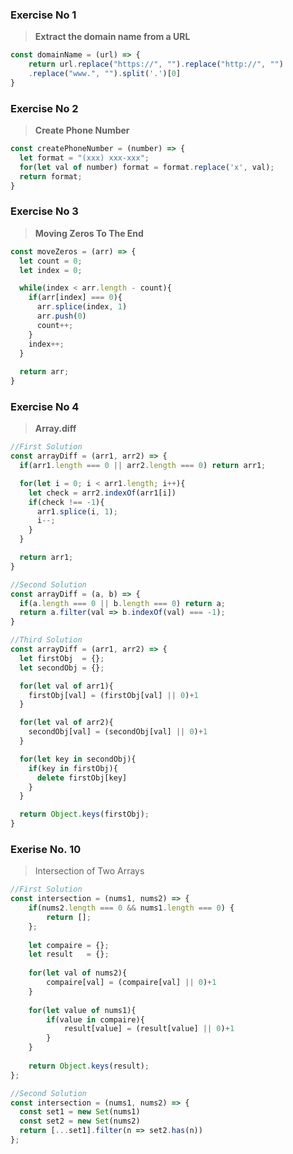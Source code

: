 ### Exercise No 1
> **Extract the domain name from a URL**

```javascript
const domainName = (url) => {
    return url.replace("https://", "").replace("http://", "")
    .replace("www.", "").split('.')[0]  
}
```

### Exercise No 2
> **Create Phone Number**

```javascript
const createPhoneNumber = (number) => {
  let format = "(xxx) xxx-xxx";
  for(let val of number) format = format.replace('x', val);
  return format;
}
```

### Exercise No 3
> **Moving Zeros To The End**

```javascript
const moveZeros = (arr) => {
  let count = 0;
  let index = 0;

  while(index < arr.length - count){
    if(arr[index] === 0){
      arr.splice(index, 1)
      arr.push(0)
      count++;
    }
    index++;
  } 
  
  return arr;
}
```

### Exercise No 4
> **Array.diff**
```javascript
//First Solution 
const arrayDiff = (arr1, arr2) => {
  if(arr1.length === 0 || arr2.length === 0) return arr1;

  for(let i = 0; i < arr1.length; i++){
    let check = arr2.indexOf(arr1[i])
    if(check !== -1){
      arr1.splice(i, 1);
      i--;
    }
  }

  return arr1;
}
```

```javascript
//Second Solution
const arrayDiff = (a, b) => {
  if(a.length === 0 || b.length === 0) return a;
  return a.filter(val => b.indexOf(val) === -1);
}
```

```javascript
//Third Solution
const arrayDiff = (arr1, arr2) => {
  let firstObj  = {};
  let secondObj = {};

  for(let val of arr1){
    firstObj[val] = (firstObj[val] || 0)+1
  }

  for(let val of arr2){
    secondObj[val] = (secondObj[val] || 0)+1
  }

  for(let key in secondObj){
    if(key in firstObj){
      delete firstObj[key]
    }
  }

  return Object.keys(firstObj);  
}
```

### Exerise No. 10 
>  Intersection of Two Arrays

```javascript
//First Solution
const intersection = (nums1, nums2) => {
    if(nums2.length === 0 && nums1.length === 0) {
        return [];
    };
    
    let compaire = {};
    let result   = {};
    
    for(let val of nums2){
        compaire[val] = (compaire[val] || 0)+1
    }
    
    for(let value of nums1){
        if(value in compaire){
            result[value] = (result[value] || 0)+1
        }
    }
    
    return Object.keys(result);
};
```

```javascript
//Second Solution
const intersection = (nums1, nums2) => {
  const set1 = new Set(nums1)
  const set2 = new Set(nums2)
  return [...set1].filter(n => set2.has(n))
};
```
